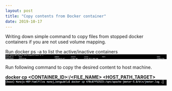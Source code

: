```yaml
---
layout: post
title: "Copy contents from Docker container"
date: 2019-10-17
---
```


Writing down simple command to copy files from stopped docker containers if you are not used volume mapping.

Run docker ps -a to list the active/inactive containers
![image alt <](/img/dock1.png)

Run following command to copy the desired content to host machine.

__docker cp <CONTAINER_ID>:<LOCATION OF FILE INSIDE THE CONTAINER>/<FILE_NAME> <HOST_PATH_TARGET>__
![image alt <](/img/dock2.png)
